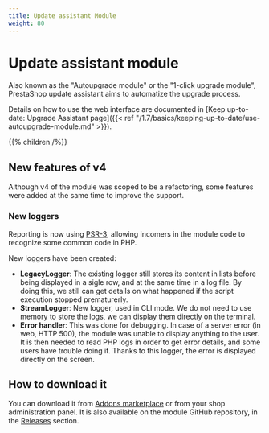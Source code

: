 ```yaml
---
title: Update assistant Module
weight: 80
---
```


# Update assistant module

Also known as the "Autoupgrade module" or the "1-click upgrade module", PrestaShop update assistant aims to automatize the upgrade process.

Details on how to use the web interface are documented in [Keep up-to-date: Upgrade Assistant page]({{< ref "/1.7/basics/keeping-up-to-date/use-autoupgrade-module.md" >}}).

{{% children /%}}

## New features of v4

Although v4 of the module was scoped to be a refactoring, some features were added at the same time to improve the support.


### New loggers

Reporting is now using [PSR-3](https://www.php-fig.org/psr/psr-3/), allowing incomers in the module code to recognize some common code in PHP.

New loggers have been created:

- **LegacyLogger**: The existing logger still stores its content in lists before being displayed in a sigle row, and at the same time in a log file. By doing this, we still can get details on what happened if the script execution stopped prematurerly.
- **StreamLogger**: New logger, used in CLI mode. We do not need to use memory to store the logs, we can display them directly on the terminal.
- **Error handler**: This was done for debugging. In case of a server error (in web, HTTP 500), the module was unable to display anything to the user. It is then needed to read PHP logs in order to get error details, and some users have trouble doing it. Thanks to this logger, the error is displayed directly on the screen.

## How to download it

You can download it from [Addons marketplace](https://addons.prestashop.com/en/data-migration-backup/5496-1-click-upgrade.html) or from your shop administration panel. It is also available on the module GitHub repository, in the [Releases](https://github.com/PrestaShop/autoupgrade/releases) section.

